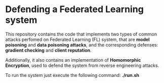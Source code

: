 # Defending a Federated Learning system

This repository contains the code that implements two types of common attacks perfomed on Federated Learning (FL) system, that are **model poisoning** and **data poisoning attacks**, and the corresponding defenses: **gradient checking** and **client reputation**.

Additionally, it also contains an implementation of **Homomorphic Encryption**, used to defend the system from reverse engineering attacks.

To run the system just execute the following command:
**./run.sh**
